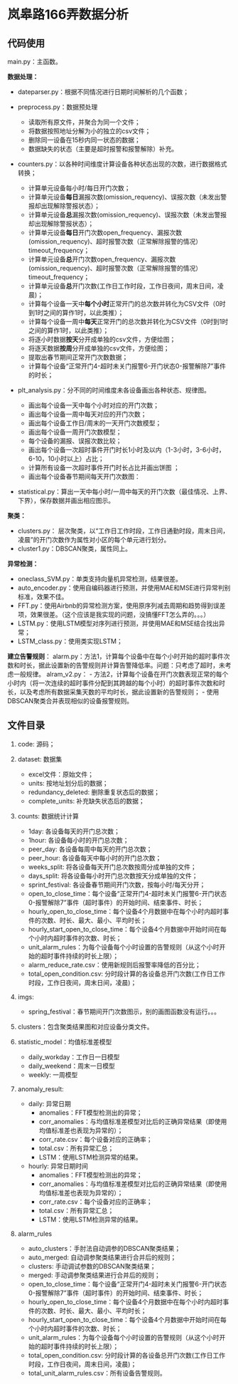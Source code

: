 # 岚皋路166弄数据分析

## 代码使用

main.py：主函数。

**数据处理：**
- dateparser.py：根据不同情况进行日期时间解析的几个函数；

- preprocess.py：数据预处理
	- 读取所有原文件，并聚合为同一个文件；
	- 将数据按照地址分解为小的独立的csv文件；
	- 删除同一设备在15秒内同一状态的数据；
	- 数据缺失的状态（主要是超时报警和报警解除）补充。

- counters.py：以各种时间维度计算设备各种状态出现的次数，进行数据格式转换；
	- 计算单元设备每小时/每日开门次数；
	- 计算单元设备**每日**漏报次数(omission_requency)、误报次数（未发出警报却出现解除警报状态）；
	- 计算单元设备**总**漏报次数(omission_requency)、误报次数（未发出警报却出现解除警报状态）；
	- 计算单元设备**每日**开门次数open_frequency、漏报次数(omission_requency)、超时报警次数（正常解除报警的情况）timeout_frequency；
	- 计算单元设备**总**开门次数open_frequency、漏报次数(omission_requency)、超时报警次数（正常解除报警的情况）timeout_frequency；
	- 计算单元设备**总**开门次数(工作日工作时段，工作日夜间，周末日间，凌晨)；
	- 计算每个设备一天中**每个小时**正常开门的总次数并转化为CSV文件（0时到1时之间的算作1时，以此类推）；
	- 计算每个设备一周中**每天**正常开门的总次数并转化为CSV文件（0时到1时之间的算作1时，以此类推）；
	- 将逐小时数据**按天**分开成单独的csv文件，方便绘图；
	- 将逐天数据**按周**分开成单独的csv文件，方便绘图；
	- 提取出春节期间正常开门次数数据；
	- 计算每个设备“正常开门4-超时未关门报警6-开门状态0-报警解除7”事件的时长；

- plt_analysis.py：分不同的时间维度未各设备画出各种状态、规律图。
	- 画出每个设备一天中每个小时对应的开门次数；
	- 画出每个设备一周中每天对应的开门次数；
	- 画出每个设备工作日/周末的一天开门次数模型；
	- 画出每个设备一周开门次数模型；
	- 每个设备的漏报、误报次数比较；
	- 画出每个设备一次超时事件开门时长1小时及以内（1-3小时，3-6小时，6-10，10小时以上）占比；
	- 计算所有设备一次超时事件开门时长占比并画出饼图	；
	- 画出每个设备春节期间每天开门次数图：

- statistical.py：算出一天中每小时/一周中每天的开门次数（最佳情况、上界、下界），保存数据并画出相应图示。


**聚类：**
- clusters.py： 层次聚类，以“工作日工作时段，工作日通勤时段，周末日间，凌晨”的开门次数作为属性对小区的每个单元进行划分。
- cluster1.py：DBSCAN聚类，属性同上。


**异常检测：**
- oneclass_SVM.py：单类支持向量机异常检测，结果很差。
- auto_encoder.py：使用自编码器进行预测，并使用MAE和MSE进行异常判别标准，效果不佳。
- FFT.py：使用Airbnb的异常检测方案，使用原序列减去周期和趋势得到误差项，效果很差。（这个应该是我实现的问题，没搞懂FFT怎么弄的。。。）
- LSTM.py：使用LSTM模型对序列进行预测，并使用MAE和MSE结合找出异常；
- LSTM_class.py：使用类实现LSTM；

**建立告警规则**：
alarm.py：方法1，计算每个设备中在每个小时开始的超时事件次数和时长，据此设置新的告警规则并计算告警降低率。问题：只考虑了超时，未考虑一般规律。
alram_v2.py：
	- 方法2，计算每个设备在开门次数表现正常的每个小时内（将一次连续的超时事件分配到其跨越的每个小时）的超时事件次数和时长，以及考虑所有数据采集天数的平均时长，据此设置新的告警规则；
	- 使用DBSCAN聚类合并表现相似的设备报警规则。



## 文件目录
1. code: 源码；
2. dataset: 数据集
	- excel文件：原始文件；
	- units: 按地址划分后的数据；
	- redundancy_deleted: 删除重复状态后的数据；
	- complete_units: 补充缺失状态后的数据；
3. counts: 数据统计计算
	- 1day: 各设备每天的开门总次数；
	- 1hour: 各设备每小时的开门总次数；
	- peer_day: 各设备每周中每天的开门总次数；
	- peer_hour: 各设备每天中每小时的开门总次数；
	- weeks_split: 将各设备每天开门总次数按周分成单独的文件；
	- days_split: 将各设备每小时开门总次数按天分成单独的文件；
	- sprint_festival: 各设备春节期间开门次数，按每小时/每天分开；
	- open_to_close_time：每个设备“正常开门4-超时未关门报警6-开门状态0-报警解除7”事件（超时事件）的开始时间、结束事件、时长；
	- hourly_open_to_close_time：每个设备4个月数据中在每个小时内超时事件的次数、时长、最大、最小、平均时长；
	- hourly_start_open_to_close_time：每个设备4个月数据中开始时间在每个小时内超时事件的次数、时长；
	- unit_alarm_rules：为每个设备每个小时设置的告警规则（从这个小时开始的超时事件持续的时长上限）；
	- alarm_reduce_rate.csv：使用新规则后报警率降低的百分比；
	- total_open_condition.csv: 分时段计算的各设备总开门次数(工作日工作时段，工作日夜间，周末日间，凌晨)；

4. imgs:
	- spring_festival：春节期间开门次数图示，别的画图函数没有运行。。。

5. clusters：包含聚类结果图和对应设备分类文件。

6. statistic_model：均值标准差模型
	- daily_workday：工作日一日模型
	- daily_weekend：周末一日模型
	- weekly: 一周模型

7. anomaly_result:
	- daily: 异常日期
		- anomalies：FFT模型检测出的异常；
		- corr_anomalies：与均值标准差模型对比后的正确异常结果（即使用均值标准差也表现为异常的）；
		- corr_rate.csv：每个设备对应的正确率；
		- total.csv：所有异常汇总；
		- LSTM：使用LSTM检测异常的结果。
	- hourly: 异常日期时间
		- anomalies：FFT模型检测出的异常；
		- corr_anomalies：与均值标准差模型对比后的正确异常结果（即使用均值标准差也表现为异常的）；
		- corr_rate.csv：每个设备对应的正确率；
		- total.csv：所有异常汇总；
		- LSTM：使用LSTM检测异常的结果。

8. alarm_rules
	- auto_clusters：手肘法自动调参的DBSCAN聚类结果；
	- auto_merged: 自动调参聚类结果进行合并后的规则；
	- clusters: 手动调试参数的DBSCAN聚类结果；
	- merged: 手动调参聚类结果进行合并后的规则；
	- open_to_close_time：每个设备“正常开门4-超时未关门报警6-开门状态0-报警解除7”事件（超时事件）的开始时间、结束事件、时长；
	- hourly_open_to_close_time：每个设备4个月数据中在每个小时内超时事件的次数、时长、最大、最小、平均时长；
	- hourly_start_open_to_close_time：每个设备4个月数据中开始时间在每个小时内超时事件的次数、时长；
	- unit_alarm_rules：为每个设备每个小时设置的告警规则（从这个小时开始的超时事件持续的时长上限）；
	- total_open_condition.csv: 分时段计算的各设备总开门次数(工作日工作时段，工作日夜间，周末日间，凌晨)；
	- total_unit_alarm_rules.csv：所有设备告警规则。